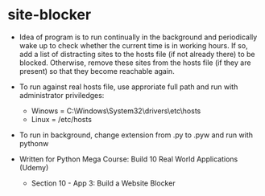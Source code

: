 # site-blocker
- Idea of program is to run continually in the background and periodically wake up to check whether the current time is in working hours.  If so, add a list of distracting sites to the hosts file (if not already there) to be blocked.  Otherwise, remove these sites from the hosts file (if they are present) so that they become reachable again.  
 
- To run against real hosts file, use approriate full path and run with administrator priviledges:
    - Winows = C:\Windows\System32\drivers\etc\hosts
    - Linux  = /etc/hosts

- To run in background, change extension from .py to .pyw and run with pythonw

- Written for Python Mega Course: Build 10 Real World Applications (Udemy)
  - Section 10 - App 3: Build a Website Blocker
